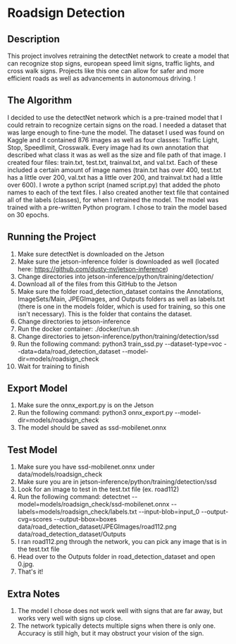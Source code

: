 # Roadsign Detection
## Description
This project involves retraining the detectNet network to create a model that can recognize stop signs, european speed limit signs, traffic lights, and cross walk signs. Projects like this one can allow for safer and more efficient roads as well as advancements in autonomous driving.
!
## The Algorithm
I decided to use the detectNet network which is a pre-trained model that I could retrain to recognize certain signs on the road. I needed a dataset that was large enough to fine-tune the model. The dataset I used was found on Kaggle and it contained 876 images as well as four classes: Traffic Light, Stop, Speedlimit, Crosswalk. Every image had its own annotation that described what class it was as well as the size and file path of that image. I created four files: train.txt, test.txt, trainval.txt, and val.txt. Each of these included a certain amount of image names (train.txt has over 400, test.txt has a little over 200, val.txt has a little over 200, and trainval.txt had a little over 600). I wrote a python script (named script.py) that added the photo names to each of the text files. I also created another text file that contained all of the labels (classes), for when I retrained the model. The model was trained with a pre-written Python program. I chose to train the model based on 30 epochs.
## Running the Project
1. Make sure detectNet is downloaded on the Jetson
2. Make sure the jetson-inference folder is downloaded as well (located here: https://github.com/dusty-nv/jetson-inference)
3. Change directories into jetson-inference/python/training/detection/
4. Download all of the files from this GitHub to the Jetson
5. Make sure the folder road_detection_dataset contains the Annotations, ImageSets/Main, JPEGImages, and Outputs folders as well as labels.txt (there is one in the models folder, which is used for training, so this one isn't necessary). This is the folder that contains the dataset.
6. Change directories to jetson-inference
7. Run the docker container: ./docker/run.sh
8. Change directories to jetson-inference/python/training/detection/ssd
9. Run the following command: python3 train_ssd.py --dataset-type=voc --data=data/road_detection_dataset --model-dir=models/roadsign_check
10. Wait for training to finish
## Export Model
1. Make sure the onnx_export.py is on the Jetson
2. Run the following command: python3 onnx_export.py --model-dir=models/roadsign_check
3. The model should be saved as ssd-mobilenet.onnx
## Test Model
1. Make sure you have ssd-mobilenet.onnx under data/models/roadsign_check
2. Make sure you are in jetson-inference/python/training/detection/ssd
3. Look for an image to test in the test.txt file (ex. road112)
4. Run the following command: detectnet --model=models/roadsign_check/ssd-mobilenet.onnx --labels=models/roadsign_check/labels.txt --input-blob=input_0 --output-cvg=scores --output-bbox=boxes data/road_detection_dataset/JPEGImages/road112.png data/road_detection_dataset/Outputs
5. I ran road112.png through the network, you can pick any image that is in the test.txt file
6. Head over to the Outputs folder in road_detection_dataset and open 0.jpg.
7. That's it!
## Extra Notes
1. The model I chose does not work well with signs that are far away, but works very well with signs up close.
2. The network typically detects multiple signs when there is only one. Accuracy is still high, but it may obstruct your vision of the sign.
